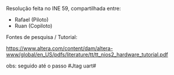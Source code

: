 Resolução feita no INE 59, compartilhada entre:

  - Rafael (Piloto)
  - Ruan (Copiloto)
  
Fontes de pesquisa / Tutorial:

   https://www.altera.com/content/dam/altera-www/global/en_US/pdfs/literature/tt/tt_nios2_hardware_tutorial.pdf

   obs: seguido até o passo #Jtag uart#
